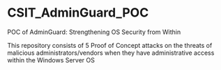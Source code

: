 # CSIT_AdminGuard_POC
POC of AdminGuard: Strengthening OS Security from Within

This repository consists of 5 Proof of Concept attacks on the threats of malicious administrators/vendors when they have administrative access within the Windows Server OS
